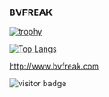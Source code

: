 ### BVFREAK

[![trophy](https://github-profile-trophy.vercel.app/?username=BVFreak&theme=onedark)](https://github.com/ryo-ma/github-profile-trophy)

[![Top Langs](https://github-readme-stats.vercel.app/api/top-langs/?username=BVFreak&langs_count=10&layout=compact)](https://github.com/anuraghazra/github-readme-stats)

http://www.bvfreak.com


![visitor badge](https://visitor-badge.glitch.me/badge?page_id=BVFreak.visitor-badge)
